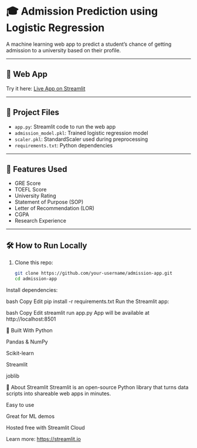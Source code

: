 # 🎓 Admission Prediction using Logistic Regression

A machine learning web app to predict a student’s chance of getting admission to a university based on their profile.

---

## 🚀 Web App

Try it here: [Live App on Streamlit](https://your-deployed-streamlit-url)

---

## 📁 Project Files

- `app.py`: Streamlit code to run the web app
- `admission_model.pkl`: Trained logistic regression model
- `scaler.pkl`: StandardScaler used during preprocessing
- `requirements.txt`: Python dependencies

---

## 🧠 Features Used

- GRE Score
- TOEFL Score
- University Rating
- Statement of Purpose (SOP)
- Letter of Recommendation (LOR)
- CGPA
- Research Experience

---

## 🛠️ How to Run Locally

1. Clone this repo:
   ```bash
   git clone https://github.com/your-username/admission-app.git
   cd admission-app
Install dependencies:

bash
Copy
Edit
pip install -r requirements.txt
Run the Streamlit app:

bash
Copy
Edit
streamlit run app.py
App will be available at http://localhost:8501

🧰 Built With
Python

Pandas & NumPy

Scikit-learn

Streamlit

joblib

📌 About Streamlit
Streamlit is an open-source Python library that turns data scripts into shareable web apps in minutes.

Easy to use

Great for ML demos

Hosted free with Streamlit Cloud

Learn more: https://streamlit.io
